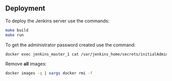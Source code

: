 ## Deployment

To deploy the Jenkins server use the commands:
```bash
make build
make run
```

To get the administrator password created use the command:
```bash
docker exec jenkins_master_1 cat /var/jenkins_home/secrets/initialAdminPassword
```

Remove **all** images:
```bash
docker images -q | xargs docker rmi -f
```